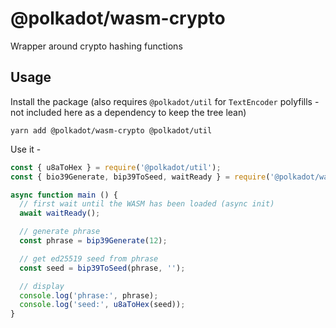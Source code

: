 # @polkadot/wasm-crypto

Wrapper around crypto hashing functions

## Usage

Install the package (also requires `@polkadot/util` for `TextEncoder` polyfills - not included here as a dependency to keep the tree lean)

`yarn add @polkadot/wasm-crypto @polkadot/util`

Use it -

```js
const { u8aToHex } = require('@polkadot/util');
const { bio39Generate, bip39ToSeed, waitReady } = require('@polkadot/wasm-crypto');

async function main () {
  // first wait until the WASM has been loaded (async init)
  await waitReady();

  // generate phrase
  const phrase = bip39Generate(12);

  // get ed25519 seed from phrase
  const seed = bip39ToSeed(phrase, '');

  // display
  console.log('phrase:', phrase);
  console.log('seed:', u8aToHex(seed));
}
```

